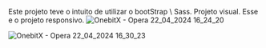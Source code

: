 Este projeto teve o intuito de utilizar o bootStrap \ Sass.
Projeto visual.
Esse e o projeto responsivo.
![OnebitX - Opera 22_04_2024 16_24_20](https://github.com/RoniPereira01/Landing-Page--com-bootstrap/assets/129990000/1006fc04-9293-4f68-8af6-dee9e6629b2f)

![OnebitX - Opera 22_04_2024 16_30_23](https://github.com/RoniPereira01/Landing-Page--com-bootstrap/assets/129990000/7b96d9ae-c9e4-4d9a-892a-4a12ae8f360c)


